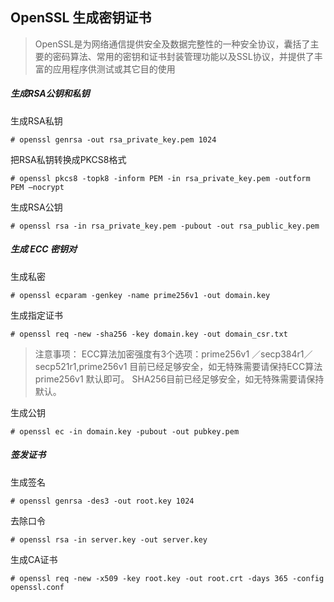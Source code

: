 ## OpenSSL 生成密钥证书

> OpenSSL是为网络通信提供安全及数据完整性的一种安全协议，囊括了主要的密码算法、常用的密钥和证书封装管理功能以及SSL协议，并提供了丰富的应用程序供测试或其它目的使用

##### 生成RSA公钥和私钥

生成RSA私钥

```shell
# openssl genrsa -out rsa_private_key.pem 1024
```

把RSA私钥转换成PKCS8格式

```shell
# openssl pkcs8 -topk8 -inform PEM -in rsa_private_key.pem -outform PEM –nocrypt
```

生成RSA公钥

```shell
# openssl rsa -in rsa_private_key.pem -pubout -out rsa_public_key.pem
```

##### 生成 ECC 密钥对

生成私密

``` shell
# openssl ecparam -genkey -name prime256v1 -out domain.key 
```

生成指定证书

``` shell
# openssl req -new -sha256 -key domain.key -out domain_csr.txt
```

> 注意事项： ECC算法加密强度有3个选项：prime256v1 ／secp384r1／secp521r1,prime256v1 目前已经足够安全，如无特殊需要请保持ECC算法prime256v1 默认即可。 SHA256目前已经足够安全，如无特殊需要请保持默认。

生成公钥

``` shell
# openssl ec -in domain.key -pubout -out pubkey.pem
```

##### 签发证书

生成签名

```shell
# openssl genrsa -des3 -out root.key 1024
```

去除口令

```shell
# openssl rsa -in server.key -out server.key
```

生成CA证书

``` shell
# openssl req -new -x509 -key root.key -out root.crt -days 365 -config openssl.conf
```
